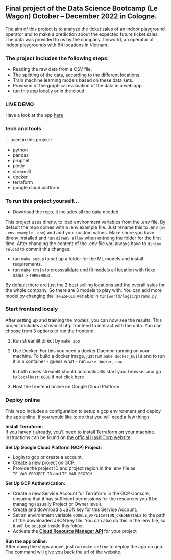 ## Final project of the Data Science Bootcamp (Le Wagon) October – December 2022 in Cologne.

The aim of this project is to analyze the ticket sales of an indoor playground operator and to make a prediction about the expected future ticket sales. The data was provided to us by the company Tiniworld, an operator of indoor playgrounds with 64 locations in Vietnam.

### The project includes the following steps:
-	Reading the raw data from a CSV file.
-	The splitting of the data, according to the different locations.
-	Train machine learning models based on these data sets.
-	Provision of the graphical evaluation of the data in a web app
- run this app locally or in the cloud

### LIVE DEMO
Have a look at the app [here](https://tiniworld-yknatb6hna-ey.a.run.app/)

### tech and tools
... used in this project:
- python
- pandas
- prophet
- plotly
- streamlit
- docker
- terraform
- google cloud platform

### To run this project yourself...
- Download the repo, it includes all the data needed.

This project uses direnv, to load environment variables from the .env file. By default the repo comes with a .env.example file. Just rename this to .env (`mv .env.example .env`) and add your custom values. Make shure you have direnv installed and run `direnv allow` when entreing the folder for the first time. After changing the content of the .env file you always have to `direnv reload` to commit this changes.

- run `make setup` to set up a folder for the ML models and install requirements.
- run `make train` to crossvalidate und fit models all location with ticke sales > `THRESHOLD` .


By default there are just the 2 best selling locations and the overall sales for the whole company. So there are 3 models to play with.
You can add more model by changing the `THRESHOLD` variable in `tiniworld/logic/params.py`

### Start frontend localy
After setting up and training the models, you can now see the results.
This project includes a streamlit http frontend to interact with the data.
You can choose from 3 options to run the frontend.

1.  Run streamlit direct by `make app`
2.  Use Docker. For this you need a docker Daemon running on your machine. To build a docker image, just run `make docker_build` and to run it in a container - guess what - run `make docker_run`.

    In both cases streamlit should automatically start your browser and go to `localhost:8080` if not click [here](http://localhost:8501)

3. Host the frontend online on Google Cloud Platform

### Deploy online
This repo includes a configuration to setup a gcp environment and deploy the app online. If you would like to do that you will need a few things.

**Install Terraform:**</br> If you haven't already, you'll need to install Terraform on your machine. Instructions can be found on [the official HashiCorp website](https://developer.hashicorp.com/terraform/tutorials/aws-get-started/install-cli).

**Set Up Google Cloud Platform (GCP) Project:** </br>
- Login to gcp or create a account.
- Create a new project on GCP.
- Provide the project ID and project region in the .env file as `TF_VAR_PROJECT_ID` and `TF_VAR_REGION`


**Set Up GCP Authentication:**
- Create a new Service Account for Terraform in the GCP Console, ensuring that it has sufficient permissions for the resources you'll be managing (usually Project or Owner level).
- Create and download a JSON key for this Service Account.
- Set an environment variable `GOOGLE_APPLICATION_CREDENTIALS` to the path of the downloaded JSON key file. You can also do this in the .env file, so it will be set just inside this folder.
- Activate the [**Cloud Resource Manager API**](https://console.cloud.google.com/apis/library/cloudresourcemanager.googleapis.com) for your project

**Run the app online:**</br>
After doing the steps above, just run `make online` to deploy the app on gcp.
The command will give you back the url of the website.
